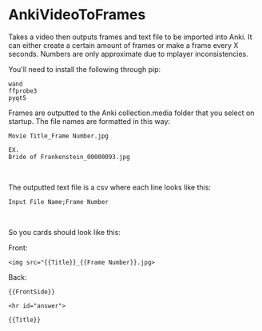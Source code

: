 # AnkiVideoToFrames
Takes a video then outputs frames and text file to be imported into Anki.
It can either create a certain amount of frames or make a frame every X seconds.
Numbers are only approximate due to mplayer inconsistencies.

You'll need to install the following through pip:

    wand
    ffprobe3
    pyqt5

Frames are outputted to the Anki collection.media folder that you select on startup.
The file names are formatted in this way:

    Movie Title_Frame Number.jpg
    
    EX.
    Bride of Frankenstein_00000093.jpg
    
&nbsp;

The outputted text file is a csv where each line looks like this:

    Input File Name;Frame Number
    
&nbsp;

So you cards should look like this:

Front:

    <img src="{{Title}}_{{Frame Number}}.jpg>

Back:

    {{FrontSide}}
    
    <hr id="answer">
    
    {{Title}}
